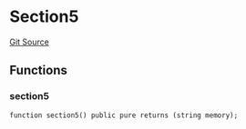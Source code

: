 # Section5
[Git Source](https://github.com/z0r0z/BaseSAFE/blob/8463caa8b6f6ee53a62f742720b95ca34cb59d7b/src/Section5.sol)


## Functions
### section5


```solidity
function section5() public pure returns (string memory);
```

